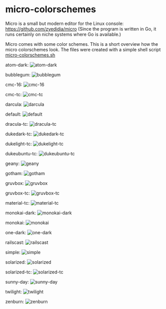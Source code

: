 # micro-colorschemes

Micro is a small but modern editor for the Linux console: https://github.com/zyedidia/micro
(Since the program is written in Go, it runs certainly on niche systems where Go is available.)

Micro comes with some color schemes. This is a short overview how the micro colorschemes look. The files were created with a simple shell script [micro-colorschemes.sh](micro-colorschemes.sh)

atom-dark: 
![atom-dark](micro-atom-dark.png)

bubblegum:
![bubblegum](micro-bubblegum.png)

cmc-16:
![cmc-16](micro-cmc-16.png)

cmc-tc:
![cmc-tc](micro-cmc-tc.png)

darcula:
![darcula](micro-darcula.png)

default:
![default](micro-default.png)

dracula-tc:
![dracula-tc](micro-dracula-tc.png)

dukedark-tc:
![dukedark-tc](micro-dukedark-tc.png)

dukelight-tc:
![dukelight-tc](micro-dukelight-tc.png)

dukeubuntu-tc:
![dukeubuntu-tc](micro-dukeubuntu-tc.png)

geany:
![geany](micro-geany.png)

gotham:
![gotham](micro-gotham.png)

gruvbox:
![gruvbox](micro-gruvbox.png)

gruvbox-tc:
![gruvbox-tc](micro-gruvbox-tc.png)

material-tc:
![material-tc](micro-material-tc.png)

monokai-dark:
![monokai-dark](micro-monokai-dark.png)

monokai:
![monokai](micro-monokai.png)

one-dark:
![one-dark](micro-one-dark.png)

railscast:
![railscast](micro-railscast.png)

simple:
![simple](micro-simple.png)

solarized:
![solarized](micro-solarized.png)

solarized-tc:
![solarized-tc](micro-solarized-tc.png)

sunny-day:
![sunny-day](micro-sunny-day.png)

twilight:
![twilight](micro-twilight.png)

zenburn:
![zenburn](micro-zenburn.png)
